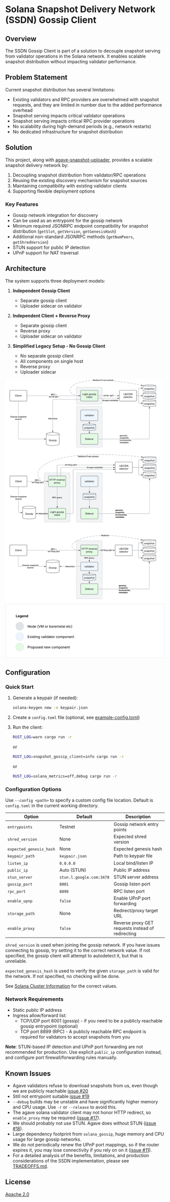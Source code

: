 # Solana Snapshot Delivery Network (SSDN) Gossip Client

## Overview

The SSDN Gossip Client is part of a solution to decouple snapshot serving from validator operations in the Solana network. It enables scalable snapshot distribution without impacting validator performance.

## Problem Statement

Current snapshot distribution has several limitations:
- Existing validators and RPC providers are overwhelmed with snapshot requests, and they are limited in number due to the added performance overhead
- Snapshot serving impacts critical validator operations
- Snapshot serving impacts critical RPC provider operations
- No scalability during high-demand periods (e.g., network restarts)
- No dedicated infrastructure for snapshot distribution

## Solution

This project, along with [agave-snapshot-uploader](https://github.com/Blockdaemon/agave-snapshot-uploader), provides a scalable snapshot delivery network by:
1. Decoupling snapshot distribution from validator/RPC operations
2. Reusing the existing discovery mechanism for snapshot sources
3. Maintaining compatibility with existing validator clients
4. Supporting flexible deployment options

### Key Features
- Gossip network integration for discovery
- Can be used as an entrypoint for the gossip network
- Minimum required JSONRPC endpoint compatibility for snapshot distribution (`getSlot`, `getVersion`, `getGenesisHash`)
- Additional non-standard JSONRPC methods (`getNumPeers`, `getShredVersion`)
- STUN support for public IP detection
- UPnP support for NAT traversal

## Architecture

The system supports three deployment models:

1. **Independent Gossip Client**
   - Separate gossip client
   - Uploader sidecar on validator

2. **Independent Client + Reverse Proxy**
   - Separate gossip client
   - Reverse proxy
   - Uploader sidecar on validator

3. **Simplified Legacy Setup - No Gossip Client**
   - No separate gossip client
   - All components on single host
   - Reverse proxy
   - Uploader sidecar

![Architecture Diagram](./docs/SSDN-Architecture.svg)

## Configuration

### Quick Start

1. Generate a keypair (if needed):
   ```bash
   solana-keygen new -o keypair.json
   ```

2. Create a `config.toml` file (optional, see [example-config.toml](example-config.toml))

3. Run the client:
   ```bash
   RUST_LOG=warn cargo run -r
   ```
   or
   ```bash
   RUST_LOG=snapshot_gossip_client=info cargo run -r
   ```
   or
   ```bash
   RUST_LOG=solana_metrics=off,debug cargo run -r
   ```

### Configuration Options

Use `--config <path>` to specify a custom config file location. Default is `config.toml` in the current working directory.

| Option                   | Default                   | Description                 |
|--------------------------|---------------------------|-----------------------------|
| `entrypoints`            | Testnet                   | Gossip network entry points |
| `shred_version`          | None                      | Expected shred version      |
| `expected_genesis_hash`  | None                      | Expected genesis hash       |
| `keypair_path`           | `keypair.json`            | Path to keypair file        |
| `listen_ip`              | `0.0.0.0`                 | Local bind/listen IP        |
| `public_ip`              | Auto (STUN)               | Public IP address           |
| `stun_server`            | `stun.l.google.com:3478`  | STUN server address         |
| `gossip_port`            | `8001`                    | Gossip listen port          |
| `rpc_port`               | `8899`                    | RPC listen port             |
| `enable_upnp`            | `false`                   | Enable UPnP port forwarding |
| `storage_path`           | None                      | Redirect/proxy target URL   |
| `enable_proxy`           | `false`                   | Reverse proxy GET requests instead of redirecting |

`shred_version` is used when joining the gossip network. If you have issues
connecting to gossip, try setting it to the correct network value. If not
specified, the gossip client will attempt to autodetect it, but that is
unreliable.

`expected_genesis_hash` is used to verify the given `storage_path` is valid for
the network. If not specified, no checking will be done.

See [Solana Cluster Information](https://docs.anza.xyz/clusters/available) for the correct values.

### Network Requirements

- Static public IP address
- Ingress allow/forward list:
  - TCP/UDP port 8001 (gossip) - if you need to be a publicly reachable gossip entrypoint (optional)
  - TCP port 8899 (RPC) - A publicly reachable RPC endpoint is required for validators to accept snapshots from you

**Note**: STUN-based IP detection and UPnP port forwarding are not recommended for production. Use explicit `public_ip` configuration instead, and configure port firewall/forwarding rules manually.

## Known Issues
   - Agave validators refuse to download snapshots from us, even though we are publicly reachable [issue #20](https://github.com/Blockdaemon/agave-snapshot-gossip-client/issues/20)
   - Still not entrypoint suitable [issue #19](https://github.com/Blockdaemon/agave-snapshot-gossip-client/issues/19)
   - `--debug` builds may be unstable and have significantly higher memory and CPU usage. Use `-r` or `--release` to avoid this.
   - The agave solana validator client may not honor HTTP redirect, so `enable_proxy` may be required ([issue #17](https://github.com/Blockdaemon/agave-snapshot-gossip-client/issues/17)).
   - We should probably not use STUN. Agave does without STUN ([issue #18](https://github.com/Blockdaemon/agave-snapshot-gossip-client/issues/18)).
   - Large dependency footprint from `solana_gossip`, huge memory and CPU usage for large gossip networks.
   - We do not periodically renew the UPnP port mappings, so if the router expires it, you may lose connectivity if you rely on on it ([issue #11](https://github.com/Blockdaemon/agave-snapshot-gossip-client/issues/11)).
   - For a detailed analysis of the benefits, limitations, and production considerations of the SSDN implementation, please see [TRADEOFFS.md](TRADEOFFS.md).

## License

[Apache 2.0](LICENSE)
